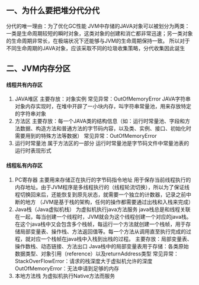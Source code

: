 ## 一、为什么要把堆分代分代
分代的唯一理由：为了优化GC性能
JVM中存储的JAVA对象可以被划分为两类：一类是生命周期较短的瞬时对象，这类对象的创建和消亡都非常迅速；另一类对象的生命周期非常长，在极端状况下还能够与JVM的生命周期保持一致。
所以对于不同生命周期的JAVA对象，应该采取不同的垃圾收集策略，分代收集因此诞生

## 二、JVM内存分区
#### 线程共有内存区
1. JAVA堆区
主要存放：对象实例
常见异常：OutOfMemoryError
JAVA字符串对象内存实现时，在堆中开辟了一小块内存，叫字符串常量池，用来存放特定的字符串对象
2. 方法区
主要存放：每一个JAVA类的结构信息（如：运行时常量池、字段和方法数据、构造方法和普通方法的字节码内容，以及类、实例、接口、初始化时需要用到的特殊方法等数据）
常见异常：OutOfMemoryError
3. 运行时常量池
属于方法区的一部分
运行时常量池是字节码文件中常量池表的运行时表现形式

#### 线程私有内存区
1. PC寄存器
主要用来存储正在执行的字节码指令地址
用于保存当前线程执行的内存地址。由于JVM程序是多线程执行的（线程轮流切换），所以为了保证线程切换回来后，还能恢复到原先状态，就需要一个独立的计数器，记录之前中断的地方
（JVM是基于栈的架构，任何的操作都需要通过出栈和入栈来完成）
2. Java栈（Java虚拟机栈）
为虚拟机执行java方法服务
java栈总是和线程关联在一起，每当创建一个线程时，JVM就会为这个线程创建一个对应的java栈。在这个java栈中又会包含多个栈帧，每运行一个方法就创建一个栈帧，用于存储局部变量表、操作栈、方法返回值等。每一个方法从调用直至执行完成的过程，就对应一个栈帧在java栈中入栈到出栈的过程。
主要存放：局部变量表、操作数栈、动态链接、方法出口
Java栈中的局部变量表用于存储：各类原始数据类型、对象引用（reference）以及returnAddress类型
常见异常：StackOverFlowError：请求的栈深度大于虚拟机允许的深度
OutOfMemoryError：无法申请到足够的内存
3. 本地方法栈
为虚拟机执行Native方法而服务
